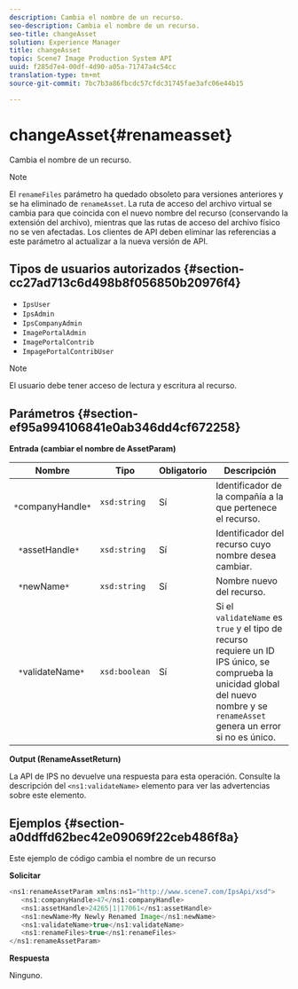 ```yaml
---
description: Cambia el nombre de un recurso.
seo-description: Cambia el nombre de un recurso.
seo-title: changeAsset
solution: Experience Manager
title: changeAsset
topic: Scene7 Image Production System API
uuid: f285d7e4-00df-4d90-a05a-71747a4c54cc
translation-type: tm+mt
source-git-commit: 7bc7b3a86fbcdc57cfdc31745fae3afc06e44b15

---
```



# changeAsset{#renameasset}

Cambia el nombre de un recurso.

>[!NOTE]
>
>El `renameFiles` parámetro ha quedado obsoleto para versiones anteriores y se ha eliminado de `renameAsset`. La ruta de acceso del archivo virtual se cambia para que coincida con el nuevo nombre del recurso (conservando la extensión del archivo), mientras que las rutas de acceso del archivo físico no se ven afectadas. Los clientes de API deben eliminar las referencias a este parámetro al actualizar a la nueva versión de API.

## Tipos de usuarios autorizados {#section-cc27ad713c6d498b8f056850b20976f4}

* `IpsUser`
* `IpsAdmin`
* `IpsCompanyAdmin`
* `ImagePortalAdmin`
* `ImagePortalContrib`
* `ImpagePortalContribUser`

>[!NOTE]
>
>El usuario debe tener acceso de lectura y escritura al recurso.

## Parámetros {#section-ef95a994106841e0ab346dd4cf672258}

**Entrada (cambiar el nombre de AssetParam)**

| Nombre | Tipo | Obligatorio | Descripción |
|---|---|---|---|
| ` *`companyHandle`*` | `xsd:string` | Sí | Identificador de la compañía a la que pertenece el recurso. |
| ` *`assetHandle`*` | `xsd:string` | Sí | Identificador del recurso cuyo nombre desea cambiar. |
| ` *`newName`*` | `xsd:string` | Sí | Nombre nuevo del recurso. |
| ` *`validateName`*` | `xsd:boolean` | Sí | Si el `validateName` es `true` y el tipo de recurso requiere un ID IPS único, se comprueba la unicidad global del nuevo nombre y se `renameAsset` genera un error si no es único. |

**Output (RenameAssetReturn)**

La API de IPS no devuelve una respuesta para esta operación. Consulte la descripción del `<ns1:validateName>` elemento para ver las advertencias sobre este elemento.

## Ejemplos {#section-a0ddffd62bec42e09069f22ceb486f8a}

Este ejemplo de código cambia el nombre de un recurso

**Solicitar**

```java
<ns1:renameAssetParam xmlns:ns1="http://www.scene7.com/IpsApi/xsd">
   <ns1:companyHandle>47</ns1:companyHandle>
   <ns1:assetHandle>24265|1|17061</ns1:assetHandle>
   <ns1:newName>My Newly Renamed Image</ns1:newName>
   <ns1:validateName>true</ns1:validateName>
   <ns1:renameFiles>true</ns1:renameFiles>
</ns1:renameAssetParam>
```

**Respuesta**

Ninguno.
